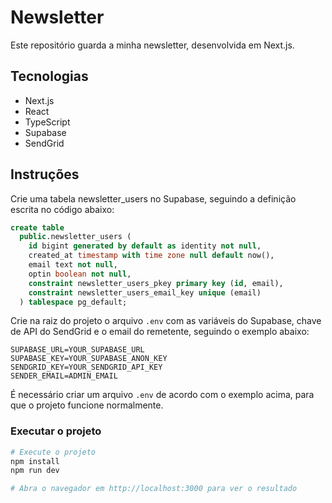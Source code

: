 # Newsletter

Este repositório guarda a minha newsletter, desenvolvida em  Next.js.

##  Tecnologias

<ul>
  <li>Next.js</li>
  <li>React</li>
  <li>TypeScript</li>
  <li>Supabase</li>
  <li>SendGrid</li>
</ul> 

## Instruções

Crie uma tabela newsletter_users no Supabase,
seguindo a definição escrita no código abaixo:

```sql
create table
  public.newsletter_users (
    id bigint generated by default as identity not null,
    created_at timestamp with time zone null default now(),
    email text not null,
    optin boolean not null,
    constraint newsletter_users_pkey primary key (id, email),
    constraint newsletter_users_email_key unique (email)
  ) tablespace pg_default;

```
Crie na raiz do projeto o arquivo `.env` com as variáveis do Supabase, chave de API do SendGrid e o email do remetente, seguindo o exemplo abaixo:

  ```dotenv
SUPABASE_URL=YOUR_SUPABASE_URL
SUPABASE_KEY=YOUR_SUPABASE_ANON_KEY
SENDGRID_KEY=YOUR_SENDGRID_API_KEY
SENDER_EMAIL=ADMIN_EMAIL
 ```
É necessário criar um arquivo `.env` de acordo com o exemplo acima, para que o projeto funcione normalmente.

### Executar o projeto

```bash
# Execute o projeto
npm install
npm run dev

# Abra o navegador em http://localhost:3000 para ver o resultado
```


